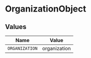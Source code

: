 # OrganizationObject


## Values

| Name           | Value          |
| -------------- | -------------- |
| `ORGANIZATION` | organization   |